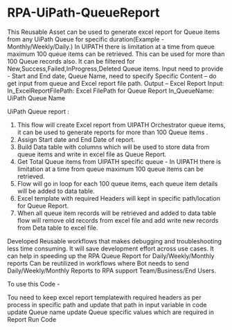 # RPA-UiPath-QueueReport

This Reusable Asset can be used to generate excel report for Queue items from any UiPath Queue for specific duration(Example - Monthly/Weekly/Daily.)
In UIPATH there is limitation at a time from queue maximum 100 queue items can be retrieved. This can be used for more than 100 Queue records also.
 It can be filtered for New,Success,Failed,InProgress,Deleted Queue items.
Input need to provide - Start and End date, Queue Name, need to specify Specific Content – do get input from queue and Excel report file path.
Output – Excel Report
Input:
In_ExcelReportFilePath: Excel FilePath for Queue Report
In_QueueName: UiPath Queue Name

UiPath Queue report :

1. This flow will create Excel report from UIPATH Orchestrator queue items, it can be used to generate reports for more than 100 Queue items .
2.  Assign Start date and End Date of report.
3.  Build Data table with columns which will be used to store data from queue items and write in excel file as Queue Report.
4. Get Total Queue items from UIPATH specific queue - In UIPATH there is limitation at a time from queue maximum 100 queue items can be retrieved.
5.  Flow will go in loop for each 100 queue items, each queue item details will be added to data table.
6. Excel template with required Headers will kept in specific path/location for Queue Report.
7. When all queue item records will be retrieved and added to data table flow will remove old records from excel file and add write new records from Deta table to excel file.

Developed Reusable workflows that makes debugging and troubleshooting less time consuming.
It will save development effort across use cases.
It can help in speeding up the RPA Queue Report for Daily/Weekly/Monthly reports
Can be reutilized in workflows where Bot needs to send Daily/Weekly/Monthly Reports to RPA support Team/Business/End Users.

To use this Code -

Tou need to keep excel report templatewith required headers as per process  in specific path and update that path in input variable in code
update Queue name
update Queue specific values which are required in Report 
Run Code
